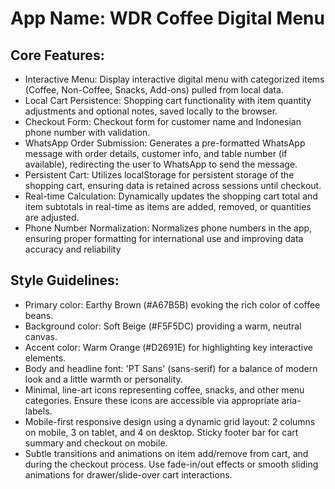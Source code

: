 # **App Name**: WDR Coffee Digital Menu

## Core Features:

- Interactive Menu: Display interactive digital menu with categorized items (Coffee, Non-Coffee, Snacks, Add-ons) pulled from local data.
- Local Cart Persistence: Shopping cart functionality with item quantity adjustments and optional notes, saved locally to the browser.
- Checkout Form: Checkout form for customer name and Indonesian phone number with validation.
- WhatsApp Order Submission: Generates a pre-formatted WhatsApp message with order details, customer info, and table number (if available), redirecting the user to WhatsApp to send the message.
- Persistent Cart: Utilizes localStorage for persistent storage of the shopping cart, ensuring data is retained across sessions until checkout.
- Real-time Calculation: Dynamically updates the shopping cart total and item subtotals in real-time as items are added, removed, or quantities are adjusted.
- Phone Number Normalization: Normalizes phone numbers in the app, ensuring proper formatting for international use and improving data accuracy and reliability

## Style Guidelines:

- Primary color: Earthy Brown (#A67B5B) evoking the rich color of coffee beans.
- Background color: Soft Beige (#F5F5DC) providing a warm, neutral canvas.
- Accent color: Warm Orange (#D2691E) for highlighting key interactive elements.
- Body and headline font: 'PT Sans' (sans-serif) for a balance of modern look and a little warmth or personality.
- Minimal, line-art icons representing coffee, snacks, and other menu categories. Ensure these icons are accessible via appropriate aria-labels.
- Mobile-first responsive design using a dynamic grid layout: 2 columns on mobile, 3 on tablet, and 4 on desktop. Sticky footer bar for cart summary and checkout on mobile.
- Subtle transitions and animations on item add/remove from cart, and during the checkout process. Use fade-in/out effects or smooth sliding animations for drawer/slide-over cart interactions.